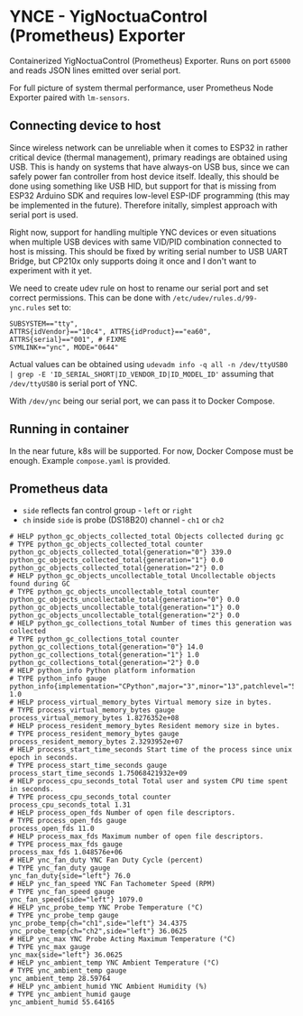 # YNCE - YigNoctuaControl (Prometheus) Exporter

Containerized YigNoctuaControl (Prometheus) Exporter. Runs on port `65000` and reads JSON lines emitted over serial port. 

For full picture of system thermal performance, user Prometheus Node Exporter paired with `lm-sensors`.

## Connecting device to host

Since wireless network can be unreliable when it comes to ESP32 in rather critical device (thermal management), primary readings are obtained using USB. This is handy on systems that have always-on USB bus, since we can safely power fan controller from host device itself. Ideally, this should be done using something like USB HID, but support for that is missing from ESP32 Arduino SDK and requires low-level ESP-IDF programming (this may be implemented in the future). Therefore initally, simplest approach with serial port is used.

Right now, support for handling multiple YNC devices or even situations when multiple USB devices with same VID/PID combination connected to host is missing. This should be fixed by writing serial number to USB UART Bridge, but CP210x only supports doing it once and I don't want to experiment with it yet. 

We need to create udev rule on host to rename our serial port and set correct permissions. This can be done with `/etc/udev/rules.d/99-ync.rules` set to:

```
SUBSYSTEM=="tty",
ATTRS{idVendor}=="10c4", ATTRS{idProduct}=="ea60",
ATTRS{serial}=="001", # FIXME
SYMLINK+="ync", MODE="0644"
```

Actual values can be obtained using `udevadm info -q all -n /dev/ttyUSB0 | grep -E 'ID_SERIAL_SHORT|ID_VENDOR_ID|ID_MODEL_ID'` assuming that `/dev/ttyUSB0` is serial port of YNC.

With `/dev/ync` being our serial port, we can pass it to Docker Compose.

## Running in container

In the near future, k8s will be supported. For now, Docker Compose must be enough. Example `compose.yaml` is provided.

## Prometheus data

- `side` reflects fan control group - `left` or `right`
- `ch` inside `side` is probe (DS18B20) channel - `ch1` or `ch2`

```
# HELP python_gc_objects_collected_total Objects collected during gc
# TYPE python_gc_objects_collected_total counter
python_gc_objects_collected_total{generation="0"} 339.0
python_gc_objects_collected_total{generation="1"} 0.0
python_gc_objects_collected_total{generation="2"} 0.0
# HELP python_gc_objects_uncollectable_total Uncollectable objects found during GC
# TYPE python_gc_objects_uncollectable_total counter
python_gc_objects_uncollectable_total{generation="0"} 0.0
python_gc_objects_uncollectable_total{generation="1"} 0.0
python_gc_objects_uncollectable_total{generation="2"} 0.0
# HELP python_gc_collections_total Number of times this generation was collected
# TYPE python_gc_collections_total counter
python_gc_collections_total{generation="0"} 14.0
python_gc_collections_total{generation="1"} 1.0
python_gc_collections_total{generation="2"} 0.0
# HELP python_info Python platform information
# TYPE python_info gauge
python_info{implementation="CPython",major="3",minor="13",patchlevel="5",version="3.13.5"} 1.0
# HELP process_virtual_memory_bytes Virtual memory size in bytes.
# TYPE process_virtual_memory_bytes gauge
process_virtual_memory_bytes 1.8276352e+08
# HELP process_resident_memory_bytes Resident memory size in bytes.
# TYPE process_resident_memory_bytes gauge
process_resident_memory_bytes 2.3293952e+07
# HELP process_start_time_seconds Start time of the process since unix epoch in seconds.
# TYPE process_start_time_seconds gauge
process_start_time_seconds 1.75068421932e+09
# HELP process_cpu_seconds_total Total user and system CPU time spent in seconds.
# TYPE process_cpu_seconds_total counter
process_cpu_seconds_total 1.31
# HELP process_open_fds Number of open file descriptors.
# TYPE process_open_fds gauge
process_open_fds 11.0
# HELP process_max_fds Maximum number of open file descriptors.
# TYPE process_max_fds gauge
process_max_fds 1.048576e+06
# HELP ync_fan_duty YNC Fan Duty Cycle (percent)
# TYPE ync_fan_duty gauge
ync_fan_duty{side="left"} 76.0
# HELP ync_fan_speed YNC Fan Tachometer Speed (RPM)
# TYPE ync_fan_speed gauge
ync_fan_speed{side="left"} 1079.0
# HELP ync_probe_temp YNC Probe Temperature (°C)
# TYPE ync_probe_temp gauge
ync_probe_temp{ch="ch1",side="left"} 34.4375
ync_probe_temp{ch="ch2",side="left"} 36.0625
# HELP ync_max YNC Probe Acting Maximum Temperature (°C)
# TYPE ync_max gauge
ync_max{side="left"} 36.0625
# HELP ync_ambient_temp YNC Ambient Temperature (°C)
# TYPE ync_ambient_temp gauge
ync_ambient_temp 28.59764
# HELP ync_ambient_humid YNC Ambient Humidity (%)
# TYPE ync_ambient_humid gauge
ync_ambient_humid 55.64165
```
